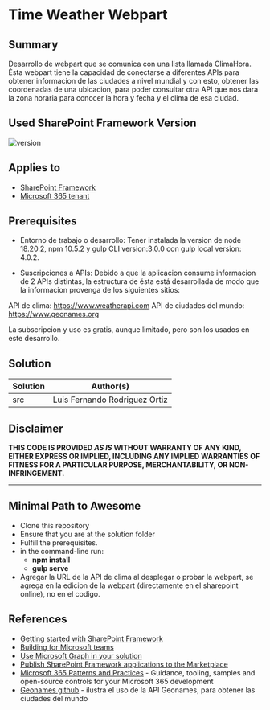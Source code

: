 # Time Weather Webpart

## Summary

Desarrollo de webpart que se comunica con una lista llamada ClimaHora. Ésta webpart tiene la capacidad de conectarse a diferentes APIs para obtener informacion de las ciudades a nivel mundial y con esto, obtener las coordenadas de una ubicacion, para poder consultar otra API que nos dara la zona horaria para conocer la hora y fecha y el clima de esa ciudad.

## Used SharePoint Framework Version

![version](https://img.shields.io/badge/version-1.18.2-green.svg)

## Applies to

- [SharePoint Framework](https://aka.ms/spfx)
- [Microsoft 365 tenant](https://docs.microsoft.com/en-us/sharepoint/dev/spfx/set-up-your-developer-tenant)

## Prerequisites

- Entorno de trabajo o desarrollo:
Tener instalada la version de node 18.20.2, npm 10.5.2 y gulp CLI version:3.0.0 con gulp local version: 4.0.2.

- Suscripciones a APIs:
Debido a que la aplicacion consume informacion de 2 APIs distintas, la estructura de ésta está desarrollada de modo que la informacion provenga de los siguientes sitios:

API de clima: https://www.weatherapi.com
API de ciudades del mundo: https://www.geonames.org

La subscripcion y uso es gratis, aunque limitado, pero son los usados en este desarrollo.

## Solution

| Solution    | Author(s)                                               |
| ----------- | ------------------------------------------------------- |
| src | Luis Fernando Rodriguez Ortiz |


## Disclaimer

**THIS CODE IS PROVIDED _AS IS_ WITHOUT WARRANTY OF ANY KIND, EITHER EXPRESS OR IMPLIED, INCLUDING ANY IMPLIED WARRANTIES OF FITNESS FOR A PARTICULAR PURPOSE, MERCHANTABILITY, OR NON-INFRINGEMENT.**

---

## Minimal Path to Awesome

- Clone this repository
- Ensure that you are at the solution folder
- Fulfill the prerequisites.
- in the command-line run:
  - **npm install**
  - **gulp serve**
- Agregar la URL de la API de clima al desplegar o probar la webpart, se agrega en la edicion de la webpart (directamente en el sharepoint online), no en el codigo.

## References

- [Getting started with SharePoint Framework](https://docs.microsoft.com/en-us/sharepoint/dev/spfx/set-up-your-developer-tenant)
- [Building for Microsoft teams](https://docs.microsoft.com/en-us/sharepoint/dev/spfx/build-for-teams-overview)
- [Use Microsoft Graph in your solution](https://docs.microsoft.com/en-us/sharepoint/dev/spfx/web-parts/get-started/using-microsoft-graph-apis)
- [Publish SharePoint Framework applications to the Marketplace](https://docs.microsoft.com/en-us/sharepoint/dev/spfx/publish-to-marketplace-overview)
- [Microsoft 365 Patterns and Practices](https://aka.ms/m365pnp) - Guidance, tooling, samples and open-source controls for your Microsoft 365 development
- [Geonames github](https://github.com/kinotto/geonames.js) - ilustra el uso de la API Geonames, para obtener las ciudades del mundo